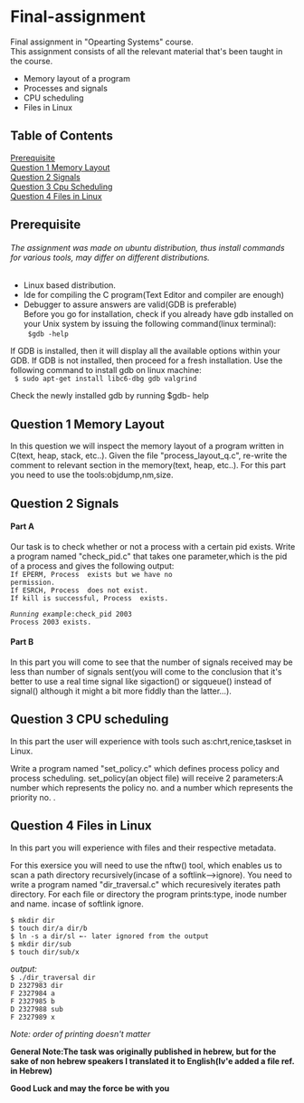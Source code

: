 # Final-assignment
Final assignment in "Opearting Systems" course.\
This assignment consists of all the relevant material that's been taught in the course.

* Memory layout of a program
* Processes and signals
* CPU scheduling
* Files in Linux


## Table of Contents  
[Prerequisite](#Prerequisite)  
[Question 1 Memory Layout](#Question-1-Memory-Layout)  
[Question 2 Signals](#Question-2-Signals)  
[Question 3 Cpu Scheduling](#Question-3-cpu-scheduling)  
[Question 4 Files in Linux](#Question-4-Files-Linux)

   

## Prerequisite 
###### The assignment was made on ubuntu distribution, thus install commands for various tools, may differ on different distributions.

* Linux based distribution.
* Ide for compiling the C program(Text Editor and compiler are enough)
* Debugger to assure answers are valid(GDB is preferable)  
Before you go for installation, check if you already have gdb installed on your Unix system by issuing the following command(linux terminal):  
<code> $gdb -help </code>

If GDB is installed, then it will display all the available options within your GDB. If GDB is not installed, then proceed for a fresh installation.
Use the following command to install gdb on linux machine:  
<code> $ sudo apt-get install libc6-dbg gdb valgrind </code>

Check the newly installed gdb by running $gdb- help


## Question 1 Memory Layout
In this question we will inspect the memory layout of a program written in C(text, heap, stack, etc..).
Given the file "process_layout_q.c", re-write the comment to relevant section in the memory(text, heap, etc..).
For this part you need to use the tools:objdump,nm,size.


## Question 2 Signals
#### Part A
Our task is to check whether or not a process with a certain pid exists.
Write a program named "check_pid.c" that takes one parameter,which is the pid of a process and gives the following output:  
<code>If EPERM, Process <pid> ​exists but we have no permission.</code>  
<code>If ESRCH, Process <pid> does not exist.</code>  
<code>If kill is successful, Process <pid> exists.</code>
  
<code>*Running example*:check_pid 2003</code>  
<code>Process 2003 exists.</code>

#### Part B
In this part you will come to see that the number of signals received may be less than number of signals sent(you will come to the conclusion that it's better to use a real time signal like sigaction() or sigqueue() instead of signal() although it might a bit more fiddly than the latter...).



## Question 3 CPU scheduling
In this part the user will experience with tools such as:chrt,renice,taskset in Linux.

Write a program named "set_policy.c" which defines process policy and process scheduling.
set_policy(an object file) will receive 2 parameters:A number which represents the policy no. and a number which represents the priority no. .



## Question 4 Files in Linux
In this part you will experience with files and their respective metadata.

For this exersice you will need to use the nftw() tool, which enables us to scan a path directory recursively(incase of a softlink-->ignore).
You need to write a program named "dir_traversal.c" which recuresively iterates path directory.
For each file or directory the program prints:type, inode number and name.
incase of softlink ignore.


<code>$ mkdir dir</code>  
<code>$ touch dir/a dir/b</code>  
<code>$ ln -s a dir/sl ←- ​later​ ​ignored from the output</code>  
<code>$ mkdir dir/sub</code>  
<code>$ touch dir/sub/x</code>

*output:*  
<code>$ ./dir_traversal dir</code>  
<code>D 2327983 dir</code>  
<code>F 2327984 a</code>  
<code>F 2327985 b</code>  
<code>D 2327988 sub</code>  
<code>F 2327989 x</code>  

*Note: order of printing doesn't matter*


**General Note:The task was originally published in hebrew, but for the sake of non hebrew speakers I translated it to English(Iv'e added a file ref. in Hebrew)**


**Good Luck and may the force be with you**








  
  












